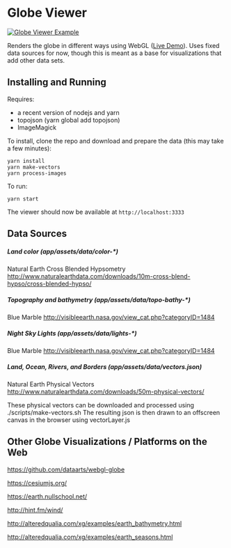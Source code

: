 # Globe Viewer
[![Globe Viewer Example](/demo.jpg?raw=true)](http://visualperspective.github.io/globe-viewer/index.html)

Renders the globe in different ways using WebGL ([Live Demo](http://visualperspective.github.io/globe-viewer/index.html)). Uses fixed data sources for now, though this is meant as a base for visualizations that add other data sets.

## Installing and Running

Requires:

* a recent version of nodejs and yarn
* topojson (yarn global add topojson)
* ImageMagick

To install, clone the repo and download and prepare the data (this may take a few minutes):
```
yarn install
yarn make-vectors
yarn process-images
```

To run:
```
yarn start
```

The viewer should now be available at `http://localhost:3333`

## Data Sources

##### Land color (app/assets/data/color-\*)
Natural Earth Cross Blended Hypsometry
http://www.naturalearthdata.com/downloads/10m-cross-blend-hypso/cross-blended-hypso/

##### Topography and bathymetry (app/assets/data/topo-bathy-\*)
Blue Marble
http://visibleearth.nasa.gov/view_cat.php?categoryID=1484

##### Night Sky Lights (app/assets/data/lights-\*)
Blue Marble
http://visibleearth.nasa.gov/view_cat.php?categoryID=1484

##### Land, Ocean, Rivers, and Borders (app/assets/data/vectors.json)
Natural Earth Physical Vectors
http://www.naturalearthdata.com/downloads/50m-physical-vectors/

These physical vectors can be downloaded and processed
using ./scripts/make-vectors.sh The resulting json is then
drawn to an offscreen
canvas in the browser using vectorLayer.js

## Other Globe Visualizations / Platforms on the Web

https://github.com/dataarts/webgl-globe

https://cesiumjs.org/

https://earth.nullschool.net/

http://hint.fm/wind/

http://alteredqualia.com/xg/examples/earth_bathymetry.html

http://alteredqualia.com/xg/examples/earth_seasons.html
